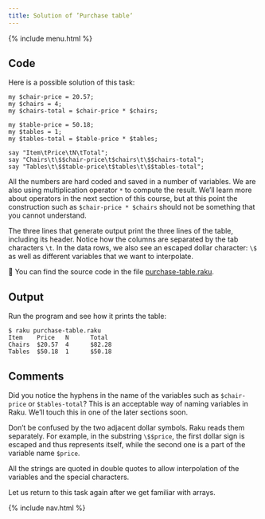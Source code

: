 ```yaml
---
title: Solution of ’Purchase table‘
---
```


{% include menu.html %}

## Code

Here is a possible solution of this task:

    my $chair-price = 20.57;
    my $chairs = 4;
    my $chairs-total = $chair-price * $chairs;

    my $table-price = 50.18;
    my $tables = 1;
    my $tables-total = $table-price * $tables;

    say "Item\tPrice\tN\tTotal";
    say "Chairs\t\$$chair-price\t$chairs\t\$$chairs-total";
    say "Tables\t\$$table-price\t$tables\t\$$tables-total";

All the numbers are hard coded and saved in a number of variables. We are also using multiplication operator `*` to compute the result. We’ll learn more about operators in the next section of this course, but at this point the construction such as `$chair-price * $chairs` should not be something that you cannot understand.

The three lines that generate output print the three lines of the table, including its header. Notice how the columns are separated by the tab characters `\t`. In the data rows, we also see an escaped dollar character: `\$` as well as different variables that we want to interpolate.

🦋 You can find the source code in the file [purchase-table.raku](https://github.com/ash/raku-course/blob/master/exercises/strings/purchase-table.raku).

## Output

Run the program and see how it prints the table:

    $ raku purchase-table.raku
    Item    Price   N      Total
    Chairs  $20.57  4      $82.28
    Tables  $50.18  1      $50.18

## Comments

Did you notice the hyphens in the name of the variables such as `$chair-price` or `$tables-total`? This is an acceptable way of naming variables in Raku. We’ll touch this in one of the later sections soon.

Don’t be confused by the two adjacent dollar symbols. Raku reads them separately. For example, in the substring `\$$price`, the first dollar sign is escaped and thus represents itself, while the second one is a part of the variable name `$price`.

All the strings are quoted in double quotes to allow interpolation of the variables and the special characters.

Let us return to this task again after we get familiar with arrays.

{% include nav.html %}
